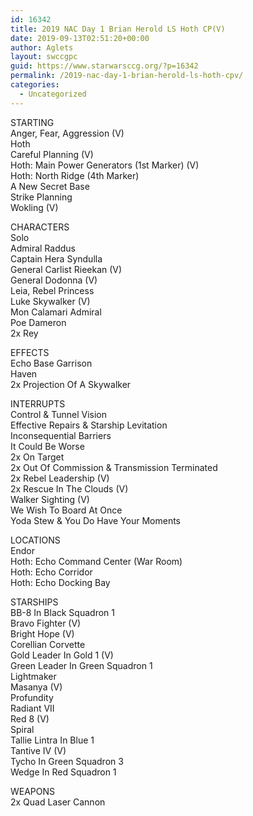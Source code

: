 ```yaml
---
id: 16342
title: 2019 NAC Day 1 Brian Herold LS Hoth CP(V)
date: 2019-09-13T02:51:20+00:00
author: Aglets
layout: swccgpc
guid: https://www.starwarsccg.org/?p=16342
permalink: /2019-nac-day-1-brian-herold-ls-hoth-cpv/
categories:
  - Uncategorized
---
```

STARTING  
Anger, Fear, Aggression (V)  
Hoth  
Careful Planning (V)  
Hoth: Main Power Generators (1st Marker) (V)  
Hoth: North Ridge (4th Marker)  
A New Secret Base  
Strike Planning  
Wokling (V)

CHARACTERS  
Solo  
Admiral Raddus  
Captain Hera Syndulla  
General Carlist Rieekan (V)  
General Dodonna (V)  
Leia, Rebel Princess  
Luke Skywalker (V)  
Mon Calamari Admiral  
Poe Dameron  
2x Rey

EFFECTS  
Echo Base Garrison  
Haven  
2x Projection Of A Skywalker

INTERRUPTS  
Control & Tunnel Vision  
Effective Repairs & Starship Levitation  
Inconsequential Barriers  
It Could Be Worse  
2x On Target  
2x Out Of Commission & Transmission Terminated  
2x Rebel Leadership (V)  
2x Rescue In The Clouds (V)  
Walker Sighting (V)  
We Wish To Board At Once  
Yoda Stew & You Do Have Your Moments

LOCATIONS  
Endor  
Hoth: Echo Command Center (War Room)  
Hoth: Echo Corridor  
Hoth: Echo Docking Bay

STARSHIPS  
BB-8 In Black Squadron 1  
Bravo Fighter (V)  
Bright Hope (V)  
Corellian Corvette  
Gold Leader In Gold 1 (V)  
Green Leader In Green Squadron 1  
Lightmaker  
Masanya (V)  
Profundity  
Radiant VII  
Red 8 (V)  
Spiral  
Tallie Lintra In Blue 1  
Tantive IV (V)  
Tycho In Green Squadron 3  
Wedge In Red Squadron 1

WEAPONS  
2x Quad Laser Cannon